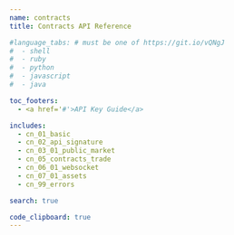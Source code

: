 ```yaml
---
name: contracts
title: Contracts API Reference

#language_tabs: # must be one of https://git.io/vQNgJ
#  - shell
#  - ruby
#  - python
#  - javascript
#  - java

toc_footers:
  - <a href='#'>API Key Guide</a>

includes:
  - cn_01_basic
  - cn_02_api_signature
  - cn_03_01_public_market
  - cn_05_contracts_trade
  - cn_06_01_websocket
  - cn_07_01_assets
  - cn_99_errors

search: true

code_clipboard: true
---
```

